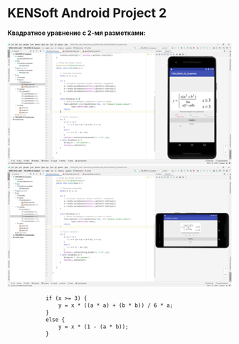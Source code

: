 # KENSoft Android Project 2

**Квадратное уравнение с 2-мя разметками:**

![Screenshot](screenshot.png)
![Screenshot](screenshot-2.png)

```
            if (x >= 3) {
                y = x * ((a * a) + (b * b)) / 6 * a;
            }
            else {
                y = x * (1 - (a * b));
            }
```
